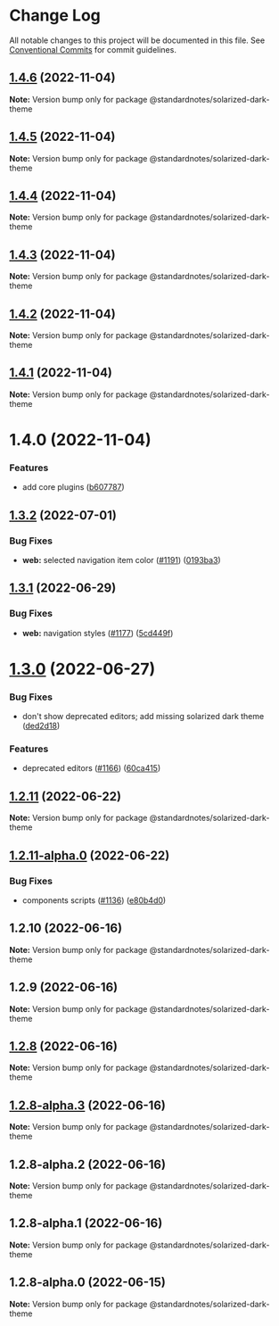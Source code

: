 # Change Log

All notable changes to this project will be documented in this file.
See [Conventional Commits](https://conventionalcommits.org) for commit guidelines.

## [1.4.6](https://github.com/standardnotes/plugins/compare/@standardnotes/solarized-dark-theme@1.4.5...@standardnotes/solarized-dark-theme@1.4.6) (2022-11-04)

**Note:** Version bump only for package @standardnotes/solarized-dark-theme

## [1.4.5](https://github.com/standardnotes/plugins/compare/@standardnotes/solarized-dark-theme@1.4.4...@standardnotes/solarized-dark-theme@1.4.5) (2022-11-04)

**Note:** Version bump only for package @standardnotes/solarized-dark-theme

## [1.4.4](https://github.com/standardnotes/plugins/compare/@standardnotes/solarized-dark-theme@1.4.3...@standardnotes/solarized-dark-theme@1.4.4) (2022-11-04)

**Note:** Version bump only for package @standardnotes/solarized-dark-theme

## [1.4.3](https://github.com/standardnotes/plugins/compare/@standardnotes/solarized-dark-theme@1.4.2...@standardnotes/solarized-dark-theme@1.4.3) (2022-11-04)

**Note:** Version bump only for package @standardnotes/solarized-dark-theme

## [1.4.2](https://github.com/standardnotes/plugins/compare/@standardnotes/solarized-dark-theme@1.4.1...@standardnotes/solarized-dark-theme@1.4.2) (2022-11-04)

**Note:** Version bump only for package @standardnotes/solarized-dark-theme

## [1.4.1](https://github.com/standardnotes/plugins/compare/@standardnotes/solarized-dark-theme@1.4.0...@standardnotes/solarized-dark-theme@1.4.1) (2022-11-04)

**Note:** Version bump only for package @standardnotes/solarized-dark-theme

# 1.4.0 (2022-11-04)

### Features

* add core plugins ([b607787](https://github.com/standardnotes/plugins/commit/b60778762306f5647cb715102eab23083b266718))

## [1.3.2](https://github.com/standardnotes/app/compare/@standardnotes/solarized-dark-theme@1.3.1...@standardnotes/solarized-dark-theme@1.3.2) (2022-07-01)

### Bug Fixes

* **web:** selected navigation item color ([#1191](https://github.com/standardnotes/app/issues/1191)) ([0193ba3](https://github.com/standardnotes/app/commit/0193ba3e7bffa59a3359c984359138e9be34c4e1))

## [1.3.1](https://github.com/standardnotes/app/compare/@standardnotes/solarized-dark-theme@1.3.0...@standardnotes/solarized-dark-theme@1.3.1) (2022-06-29)

### Bug Fixes

* **web:** navigation styles ([#1177](https://github.com/standardnotes/app/issues/1177)) ([5cd449f](https://github.com/standardnotes/app/commit/5cd449fe800b8950fab2599968933b120222d5fc))

# [1.3.0](https://github.com/standardnotes/app/compare/@standardnotes/solarized-dark-theme@1.2.11...@standardnotes/solarized-dark-theme@1.3.0) (2022-06-27)

### Bug Fixes

* don't show deprecated editors; add missing solarized dark theme ([ded2d18](https://github.com/standardnotes/app/commit/ded2d1866a43d3a2ffbacbb725a11e1f70c64067))

### Features

* deprecated editors ([#1166](https://github.com/standardnotes/app/issues/1166)) ([60ca415](https://github.com/standardnotes/app/commit/60ca4150446f9a14bb6a31416686c6d07a7d0cd9))

## [1.2.11](https://github.com/standardnotes/app/compare/@standardnotes/solarized-dark-theme@1.2.11-alpha.0...@standardnotes/solarized-dark-theme@1.2.11) (2022-06-22)

**Note:** Version bump only for package @standardnotes/solarized-dark-theme

## [1.2.11-alpha.0](https://github.com/standardnotes/app/compare/@standardnotes/solarized-dark-theme@1.2.10...@standardnotes/solarized-dark-theme@1.2.11-alpha.0) (2022-06-22)

### Bug Fixes

* components scripts ([#1136](https://github.com/standardnotes/app/issues/1136)) ([e80b4d0](https://github.com/standardnotes/app/commit/e80b4d0ffad495c758b593c30e1c4c754dda9b7e))

## 1.2.10 (2022-06-16)

**Note:** Version bump only for package @standardnotes/solarized-dark-theme

## 1.2.9 (2022-06-16)

**Note:** Version bump only for package @standardnotes/solarized-dark-theme

## [1.2.8](https://github.com/standardnotes/app/compare/@standardnotes/solarized-dark-theme@1.2.8-alpha.3...@standardnotes/solarized-dark-theme@1.2.8) (2022-06-16)

**Note:** Version bump only for package @standardnotes/solarized-dark-theme

## [1.2.8-alpha.3](https://github.com/standardnotes/app/compare/@standardnotes/solarized-dark-theme@1.2.8-alpha.2...@standardnotes/solarized-dark-theme@1.2.8-alpha.3) (2022-06-16)

**Note:** Version bump only for package @standardnotes/solarized-dark-theme

## 1.2.8-alpha.2 (2022-06-16)

**Note:** Version bump only for package @standardnotes/solarized-dark-theme

## 1.2.8-alpha.1 (2022-06-16)

**Note:** Version bump only for package @standardnotes/solarized-dark-theme

## 1.2.8-alpha.0 (2022-06-15)

**Note:** Version bump only for package @standardnotes/solarized-dark-theme
